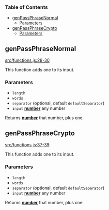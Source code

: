 <!-- Generated by documentation.js. Update this documentation by updating the source code. -->

### Table of Contents

- [genPassPhraseNormal][1]
  - [Parameters][2]
- [genPassPhraseCrypto][3]
  - [Parameters][4]

## genPassPhraseNormal

[src/functions.js:28-30][5]

This function adds one to its input.

### Parameters

- `length` &#x20;
- `words` &#x20;
- `separator` (optional, default `defaultSeparator`)
- `input` **[number][6]** any number

Returns **[number][6]** that number, plus one.

## genPassPhraseCrypto

[src/functions.js:37-39][7]

This function adds one to its input.

### Parameters

- `length` &#x20;
- `words` &#x20;
- `separator` (optional, default `defaultSeparator`)
- `input` **[number][6]** any number

Returns **[number][6]** that number, plus one.

[1]: #genpassphrasenormal
[2]: #parameters
[3]: #genpassphrasecrypto
[4]: #parameters-1
[5]: https://github.com/zdzielinski/passphrase.js/blob/ad13df9c39ee9c190332bf54edf3981697860b66/src/functions.js#L28-L30 "Source code on GitHub"
[6]: https://developer.mozilla.org/docs/Web/JavaScript/Reference/Global_Objects/Number
[7]: https://github.com/zdzielinski/passphrase.js/blob/ad13df9c39ee9c190332bf54edf3981697860b66/src/functions.js#L37-L39 "Source code on GitHub"
